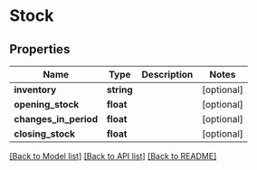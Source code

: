 # Stock

## Properties
Name | Type | Description | Notes
------------ | ------------- | ------------- | -------------
**inventory** | **string** |  | [optional] 
**opening_stock** | **float** |  | [optional] 
**changes_in_period** | **float** |  | [optional] 
**closing_stock** | **float** |  | [optional] 

[[Back to Model list]](../README.md#documentation-for-models) [[Back to API list]](../README.md#documentation-for-api-endpoints) [[Back to README]](../README.md)


